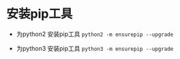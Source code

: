 # 安装pip工具

- 为python2 安装pip工具
`python2 -m ensurepip --upgrade`

- 为python3 安装pip工具
`python3 -m ensurepip --upgrade`
